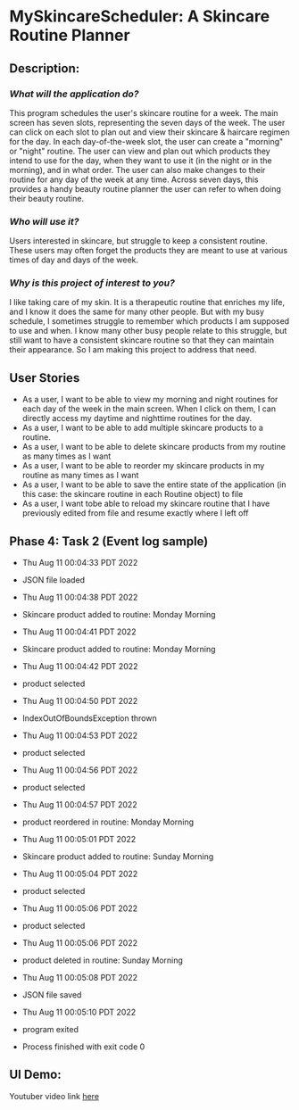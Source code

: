 # MySkincareScheduler: A Skincare Routine Planner

## Description:
### _What will the application do?_
This program schedules the user's skincare routine for a week. The main screen has seven slots, representing the seven days of the week. The user can click on each slot to plan out and view their skincare & haircare regimen for the day. In each day-of-the-week slot, the user can create a "morning" or "night" routine. The user can view and plan out which products they intend to use for the day, when they want to use it (in the night or in the morning), and in what order. The user can also make changes to their routine for any day of the week at any time. Across seven days, this provides a handy beauty routine planner the user can refer to when doing their beauty routine.

### _Who will use it?_
Users interested in skincare, but struggle to keep a consistent routine. These users may often forget the products they are meant to use at various times of day and days of the week.  
 
### _Why is this project of interest to you?_
I like taking care of my skin. It is a therapeutic routine that enriches my life, and I know it does the same for many other people. But with my busy schedule, I sometimes struggle to remember which products I am supposed to use and when. I know many other busy people relate to this struggle, but still want to have a consistent skincare routine so that they can maintain their appearance. So I am making this project to address that need. 


## User Stories
- As a user, I want to be able to view my morning and night routines for each day of the week in the main screen. When I click on them, I can directly access my daytime and nighttime routines for the day. 
- As a user, I want to be able to add multiple skincare products to a routine. 
- As a user, I want to be able to delete skincare products from my routine as many times as I want
- As a user, I want to be able to reorder my skincare products in my routine as many times as I want
- As a user, I want to be able to save the entire state of the application (in this case: the skincare routine in each Routine object) to file
- As a user, I want tobe able to reload my skincare routine that I have previously edited from file and resume exactly where I left off

## Phase 4: Task 2 (Event log sample)
* Thu Aug 11 00:04:33 PDT 2022
* JSON file loaded
* Thu Aug 11 00:04:38 PDT 2022
* Skincare product added to routine: Monday Morning
* Thu Aug 11 00:04:41 PDT 2022
* Skincare product added to routine: Monday Morning
* Thu Aug 11 00:04:42 PDT 2022
* product selected
* Thu Aug 11 00:04:50 PDT 2022
* IndexOutOfBoundsException thrown
* Thu Aug 11 00:04:53 PDT 2022
* product selected
* Thu Aug 11 00:04:56 PDT 2022
* product selected
* Thu Aug 11 00:04:57 PDT 2022
* product reordered in routine: Monday Morning
* Thu Aug 11 00:05:01 PDT 2022
* Skincare product added to routine: Sunday Morning
* Thu Aug 11 00:05:04 PDT 2022
* product selected
* Thu Aug 11 00:05:06 PDT 2022
* product selected
* Thu Aug 11 00:05:06 PDT 2022
* product deleted in routine: Sunday Morning
* Thu Aug 11 00:05:08 PDT 2022
* JSON file saved
* Thu Aug 11 00:05:10 PDT 2022
* program exited


* Process finished with exit code 0

## UI Demo:
Youtuber video link <a href="https://www.youtube.com/watch?v=at-Zjg8Md7M">here</a>

